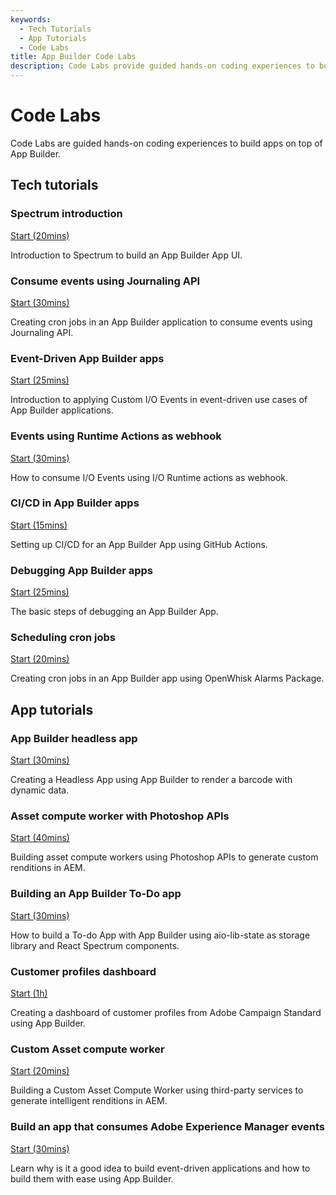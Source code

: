 ```yaml
---
keywords:
  - Tech Tutorials
  - App Tutorials
  - Code Labs
title: App Builder Code Labs
description: Code Labs provide guided hands-on coding experiences to build awesome apps on top of App Builder.
---
```


# Code Labs

Code Labs are guided hands-on coding experiences to build apps on top of App Builder.

## Tech tutorials

<DiscoverBlock slots="heading, link, text" width="100%" />

### Spectrum introduction

[Start (20mins)](spectrum-intro/index.md)

Introduction to Spectrum to build an App Builder App UI.

<DiscoverBlock slots="heading, link, text" width="100%" />

### Consume events using Journaling API

[Start (30mins)](journaling-events/index.md)

Creating cron jobs in an App Builder application to consume events using Journaling API.

<DiscoverBlock slots="heading, link, text" width="100%" />

### Event-Driven App Builder apps

[Start (25mins)](event-driven/index.md)

Introduction to applying Custom I/O Events in event-driven use cases of App Builder applications.

<DiscoverBlock slots="heading, link, text" width="100%" />

### Events using Runtime Actions as webhook

[Start (30mins)](events-runtime/index.md)

How to consume I/O Events using I/O Runtime actions as webhook.

<DiscoverBlock slots="heading, link, text" width="100%" />

### CI/CD in App Builder apps

[Start (15mins)](ci-cd/index.md)

Setting up CI/CD for an App Builder App using GitHub Actions.

<DiscoverBlock slots="heading, link, text" width="100%" />

### Debugging App Builder apps

[Start (25mins)](debugging/index.md)

The basic steps of debugging an App Builder App.

<DiscoverBlock slots="heading, link, text" width="100%" />

### Scheduling cron jobs

[Start (20mins)](cron-jobs/index.md)

Creating cron jobs in an App Builder app using OpenWhisk Alarms Package.

## App tutorials

<DiscoverBlock slots="heading, link, text" width="100%" />

### App Builder headless app

[Start (30mins)](barcode-reader/index.md)

Creating a Headless App using App Builder to render a barcode with dynamic data.

<DiscoverBlock slots="heading, link, text" width="100%" />

### Asset compute worker with Photoshop APIs

[Start (40mins)](asset-compute-worker-ps-api/index.md)

Building asset compute workers using Photoshop APIs to generate custom renditions in AEM.

<DiscoverBlock slots="heading, link, text" width="100%" />

### Building an App Builder To-Do app

[Start (30mins)](todo-app/index.md)

How to build a To-do App with App Builder using aio-lib-state as storage library and React Spectrum components.

<DiscoverBlock slots="heading, link, text" width="100%" />

### Customer profiles dashboard

[Start (1h)](customer-dashboard/index.md)

Creating a dashboard of customer profiles from Adobe Campaign Standard using App Builder.

<DiscoverBlock slots="heading, link, text" width="100%" />

### Custom Asset compute worker

[Start (20mins)](custom-asset-compute-worker/index.md)

Building a Custom Asset Compute Worker using third-party services to generate intelligent renditions in AEM.

<DiscoverBlock slots="heading, link, text" width="100%" />

### Build an app that consumes Adobe Experience Manager events

[Start (30mins)](https://experienceleague.adobe.com/docs/adobe-developers-live-events/events/2021/oct2021/consume-aem-events.html?lang=en)

Learn why is it a good idea to build event-driven applications and how to build them with ease using App Builder.
